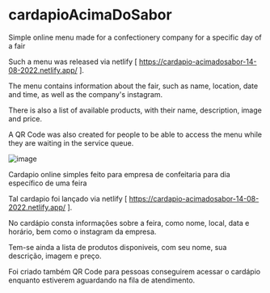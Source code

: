 # cardapioAcimaDoSabor


Simple online menu made for a confectionery company for a specific day of a fair

Such a menu was released via netlify [ https://cardapio-acimadosabor-14-08-2022.netlify.app/ ].

The menu contains information about the fair, such as name, location, date and time, as well as the company's instagram.

There is also a list of available products, with their name, description, image and price.

A QR Code was also created for people to be able to access the menu while they are waiting in the service queue.



![image](https://user-images.githubusercontent.com/57837644/184557725-0f7cd84f-198e-4abe-9b3e-44d711451f2b.png)


Cardapio online simples feito para empresa de confeitaria para dia específico de  uma feira

Tal cardapio foi lançado via netlify [ https://cardapio-acimadosabor-14-08-2022.netlify.app/ ].

No cardápio consta informações sobre a feira, como nome, local, data e horário, bem como o instagram da empresa.

Tem-se ainda a lista de produtos disponiveis, com seu nome, sua descrição, imagem e preço.

Foi criado também QR Code para pessoas conseguirem acessar o cardápio enquanto estiverem aguardando na fila de atendimento.
